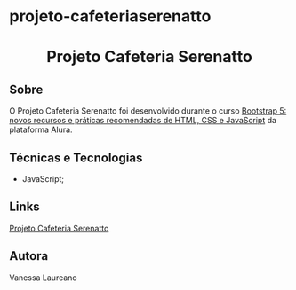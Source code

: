 # projeto-cafeteriaserenatto
 
 <h1 align="center">Projeto Cafeteria Serenatto</h1> 
 
 <h2>Sobre</h2>
 
 <p>O  Projeto Cafeteria Serenatto foi desenvolvido durante o curso <a href="https://cursos.alura.com.br/course/bootstrap-5-novos-recursos-praticas-html-css-javascript">Bootstrap 5: novos recursos e práticas recomendadas de HTML, CSS e JavaScript</a> da plataforma Alura.</p>
 
 <h2>Técnicas e Tecnologias</h2>
 
 <ul>
 <li>JavaScript;</li>
 </ul>
 
 <h2>Links</h2>
 
 <p><a href="https://vanessalaureano.github.io/projeto-cafeteriaserenatto/">Projeto Cafeteria Serenatto</a></p> 
 
 <h2>Autora</h2>
 
 <p>Vanessa Laureano</p>